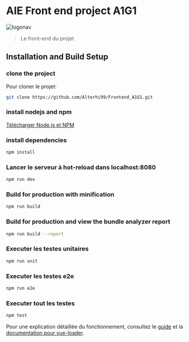 # AIE Front end project A1G1
![logonav](https://user-images.githubusercontent.com/57890689/118402544-3eb48400-b662-11eb-8e74-e2a48b2c2886.png)
> Le front-end du projet

## Installation and Build Setup


### clone the project

Pour cloner le projet:
``` bash
git clone https://github.com/Alterhi99/Frontend_A1G1.git
```

### install nodejs and npm

[Télécharger Node.js et NPM](https://nodejs.org/en/)


### install dependencies
``` bash
npm install
```
### Lancer le serveur à hot-reload dans localhost:8080
``` bash
npm run dev
```
### Build for production with minification
``` bash
npm run build
```
### Build for production and view the bundle analyzer report
``` bash
npm run build --report
```
### Executer les testes unitaires
``` bash
npm run unit
```
### Executer les testes e2e
``` bash
npm run e2e
```
### Executer tout les testes
``` bash
npm test
```

Pour une explication détaillée du fonctionnement, consultez le [guide](http://vuejs-templates.github.io/webpack/) et la [documentation pour vue-loader](http://vuejs.github.io/vue-loader).
